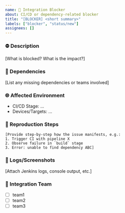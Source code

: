 ```yaml
---
name: 🚧 Integration Blocker
about: CI/CD or dependency-related blocker
title: "[BLOCKER] <short summary>"
labels: ["blocker", "status/new"]
assignees: []
---
```


### ⛔ Description
[What is blocked? What is the impact?]

### 🔗 Dependencies
[List any missing dependencies or teams involved]

### 🌐 Affected Environment
- CI/CD Stage: ...
- Devices/Targets: ...

### 🔁 Reproduction Steps
```
[Provide step-by-step how the issue manifests, e.g.:
1. Trigger CI with pipeline X
2. Observe failure in `build` stage
3. Error: unable to find dependency ABC]
```

### 📸 Logs/Screenshots
[Attach Jenkins logs, console output, etc.]

### 🧩 Integration Team
- [ ] team1
- [ ] team2
- [ ] team3
